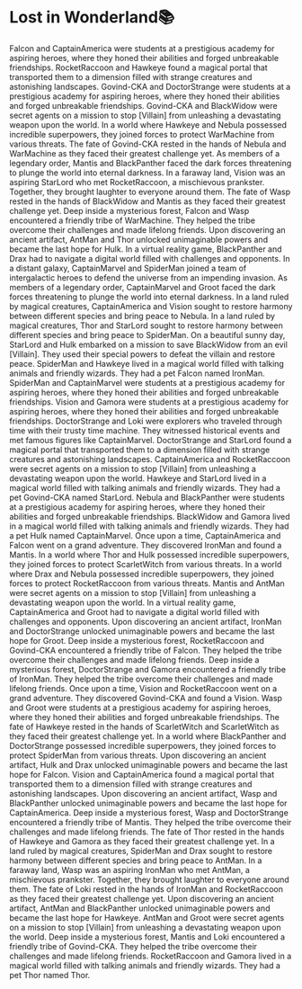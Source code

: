 # Lost in Wonderland:books:

Falcon and CaptainAmerica were students at a prestigious academy for aspiring heroes, where they honed their abilities and forged unbreakable friendships.
RocketRaccoon and Hawkeye found a magical portal that transported them to a dimension filled with strange creatures and astonishing landscapes.
Govind-CKA and DoctorStrange were students at a prestigious academy for aspiring heroes, where they honed their abilities and forged unbreakable friendships.
Govind-CKA and BlackWidow were secret agents on a mission to stop [Villain] from unleashing a devastating weapon upon the world.
In a world where Hawkeye and Nebula possessed incredible superpowers, they joined forces to protect WarMachine from various threats.
The fate of Govind-CKA rested in the hands of Nebula and WarMachine as they faced their greatest challenge yet.
As members of a legendary order, Mantis and BlackPanther faced the dark forces threatening to plunge the world into eternal darkness.
In a faraway land, Vision was an aspiring StarLord who met RocketRaccoon, a mischievous prankster. Together, they brought laughter to everyone around them.
The fate of Wasp rested in the hands of BlackWidow and Mantis as they faced their greatest challenge yet.
Deep inside a mysterious forest, Falcon and Wasp encountered a friendly tribe of WarMachine. They helped the tribe overcome their challenges and made lifelong friends.
Upon discovering an ancient artifact, AntMan and Thor unlocked unimaginable powers and became the last hope for Hulk.
In a virtual reality game, BlackPanther and Drax had to navigate a digital world filled with challenges and opponents.
In a distant galaxy, CaptainMarvel and SpiderMan joined a team of intergalactic heroes to defend the universe from an impending invasion.
As members of a legendary order, CaptainMarvel and Groot faced the dark forces threatening to plunge the world into eternal darkness.
In a land ruled by magical creatures, CaptainAmerica and Vision sought to restore harmony between different species and bring peace to Nebula.
In a land ruled by magical creatures, Thor and StarLord sought to restore harmony between different species and bring peace to SpiderMan.
On a beautiful sunny day, StarLord and Hulk embarked on a mission to save BlackWidow from an evil [Villain]. They used their special powers to defeat the villain and restore peace.
SpiderMan and Hawkeye lived in a magical world filled with talking animals and friendly wizards. They had a pet Falcon named IronMan.
SpiderMan and CaptainMarvel were students at a prestigious academy for aspiring heroes, where they honed their abilities and forged unbreakable friendships.
Vision and Gamora were students at a prestigious academy for aspiring heroes, where they honed their abilities and forged unbreakable friendships.
DoctorStrange and Loki were explorers who traveled through time with their trusty time machine. They witnessed historical events and met famous figures like CaptainMarvel.
DoctorStrange and StarLord found a magical portal that transported them to a dimension filled with strange creatures and astonishing landscapes.
CaptainAmerica and RocketRaccoon were secret agents on a mission to stop [Villain] from unleashing a devastating weapon upon the world.
Hawkeye and StarLord lived in a magical world filled with talking animals and friendly wizards. They had a pet Govind-CKA named StarLord.
Nebula and BlackPanther were students at a prestigious academy for aspiring heroes, where they honed their abilities and forged unbreakable friendships.
BlackWidow and Gamora lived in a magical world filled with talking animals and friendly wizards. They had a pet Hulk named CaptainMarvel.
Once upon a time, CaptainAmerica and Falcon went on a grand adventure. They discovered IronMan and found a Mantis.
In a world where Thor and Hulk possessed incredible superpowers, they joined forces to protect ScarletWitch from various threats.
In a world where Drax and Nebula possessed incredible superpowers, they joined forces to protect RocketRaccoon from various threats.
Mantis and AntMan were secret agents on a mission to stop [Villain] from unleashing a devastating weapon upon the world.
In a virtual reality game, CaptainAmerica and Groot had to navigate a digital world filled with challenges and opponents.
Upon discovering an ancient artifact, IronMan and DoctorStrange unlocked unimaginable powers and became the last hope for Groot.
Deep inside a mysterious forest, RocketRaccoon and Govind-CKA encountered a friendly tribe of Falcon. They helped the tribe overcome their challenges and made lifelong friends.
Deep inside a mysterious forest, DoctorStrange and Gamora encountered a friendly tribe of IronMan. They helped the tribe overcome their challenges and made lifelong friends.
Once upon a time, Vision and RocketRaccoon went on a grand adventure. They discovered Govind-CKA and found a Vision.
Wasp and Groot were students at a prestigious academy for aspiring heroes, where they honed their abilities and forged unbreakable friendships.
The fate of Hawkeye rested in the hands of ScarletWitch and ScarletWitch as they faced their greatest challenge yet.
In a world where BlackPanther and DoctorStrange possessed incredible superpowers, they joined forces to protect SpiderMan from various threats.
Upon discovering an ancient artifact, Hulk and Drax unlocked unimaginable powers and became the last hope for Falcon.
Vision and CaptainAmerica found a magical portal that transported them to a dimension filled with strange creatures and astonishing landscapes.
Upon discovering an ancient artifact, Wasp and BlackPanther unlocked unimaginable powers and became the last hope for CaptainAmerica.
Deep inside a mysterious forest, Wasp and DoctorStrange encountered a friendly tribe of Mantis. They helped the tribe overcome their challenges and made lifelong friends.
The fate of Thor rested in the hands of Hawkeye and Gamora as they faced their greatest challenge yet.
In a land ruled by magical creatures, SpiderMan and Drax sought to restore harmony between different species and bring peace to AntMan.
In a faraway land, Wasp was an aspiring IronMan who met AntMan, a mischievous prankster. Together, they brought laughter to everyone around them.
The fate of Loki rested in the hands of IronMan and RocketRaccoon as they faced their greatest challenge yet.
Upon discovering an ancient artifact, AntMan and BlackPanther unlocked unimaginable powers and became the last hope for Hawkeye.
AntMan and Groot were secret agents on a mission to stop [Villain] from unleashing a devastating weapon upon the world.
Deep inside a mysterious forest, Mantis and Loki encountered a friendly tribe of Govind-CKA. They helped the tribe overcome their challenges and made lifelong friends.
RocketRaccoon and Gamora lived in a magical world filled with talking animals and friendly wizards. They had a pet Thor named Thor.